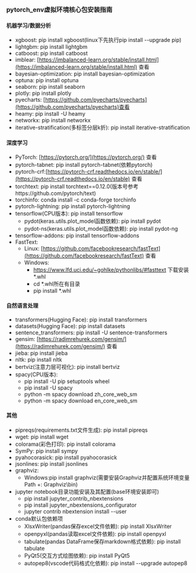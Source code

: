 ### pytorch_env虚拟环境核心包安装指南

#### 机器学习/数据分析

* xgboost: pip install xgboost(linux下先执行pip install --upgrade pip)
* lightgbm: pip install lightgbm
* catboost: pip install catboost
* imblear: [https://imbalanced-learn.org/stable/install.html](https://imbalanced-learn.org/stable/install.html) 查看
* bayesian-optimization: pip install bayesian-optimization
* optuna: pip install optuna
* seaborn: pip install seaborn
* plotly: pip install plotly
* pyecharts: [https://github.com/pyecharts/pyecharts](https://github.com/pyecharts/pyecharts)查看
* heamy: pip install -U heamy
* networkx: pip install networkx
* iterative-stratification(多标签分层k折): pip install iterative-stratification

#### 深度学习

* PyTorch: [https://pytorch.org/](https://pytorch.org/) 查看
* pytorch-tabnet: pip install pytorch-tabnet(依赖pytorch)
* pytorch-crf:[https://pytorch-crf.readthedocs.io/en/stable/](https://pytorch-crf.readthedocs.io/en/stable) 查看
* torchtext: pip install torchtext==0.12.0(版本号参考https://github.com/pytorch/text)
* torchinfo: conda install -c conda-forge torchinfo
* pytorch-lightning: pip install pytorch-lightning
* tensorflow(CPU版本): pip install tensorflow
    * pydot(keras.utils.plot_model函数依赖): pip install pydot
    * pydot-ns(keras.utils.plot_model函数依赖): pip install pydot-ng
* tensorflow-addons: pip install tensorflow-addons
* FastText:
    * Linux: [https://github.com/facebookresearch/fastText](https://github.com/facebookresearch/fastText) 查看
    * Windows:
        * https://www.lfd.uci.edu/~gohlke/pythonlibs/#fasttext 下载安装*.whl
        * cd *.whl所在有目录
        * pip install *.whl

#### 自然语言处理

* transformers(Hugging Face): pip install transformers
* datasets(Hugging Face): pip install datasets
* sentence_transformers: pip install -U sentence-transformers
* gensim: [https://radimrehurek.com/gensim/](https://radimrehurek.com/gensim/) 查看
* jieba: pip install jieba
* nltk: pip install nltk
* bertviz(注意力层可视化): pip install bertviz
* spacy(CPU版本):
    * pip install -U pip setuptools wheel
    * pip install -U spacy
    * python -m spacy download zh_core_web_sm
    * python -m spacy download en_core_web_sm

#### 其他

* pipreqs(requirements.txt文件生成): pip install pipreqs
* wget: pip install wget
* colorama(彩色打印): pip install colorama
* SymPy: pip install sympy 
* pyahocorasick: pip install pyahocorasick
* jsonlines: pip install jsonlines
* graphviz:
    * Windows:pip install graphviz(需要安装Graphviz并配置系统环境变量Path +: Graphviz\bin)
* jupyter notebook目录功能安装及其配置(base环境安装即可)
    * pip install jupyter_contrib_nbextensions
    * pip install jupyter_nbextensions_configurator
    * jupyter contrib nbextension install --user
* conda默认包依赖项
    * XlsxWriter(pandas保存excel文件依赖): pip install XlsxWriter
    * openpyxl(pandas读取excel文件依赖): pip install openpyxl
    * tabulate(pandas DataFrame保存markdown格式依赖): pip install tabulate
    * PyQt5(交互方式绘图依赖): pip install PyQt5
    * autopep8(vscode代码格式化依赖): pip install --upgrade autopep8